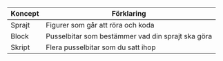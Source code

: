 

| Koncept | Förklaring |
----------|----------------------------------------
| Sprajt | Figurer som går att röra och koda |
| Block  | Pusselbitar som bestämmer vad din sprajt ska göra |
| Skript | Flera pusselbitar som du satt ihop |
